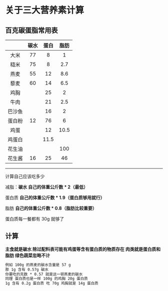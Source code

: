 # 关于三大营养素计算

## 百克碳蛋脂常用表

|        | 碳水 | 蛋白 | 脂肪 |
| :----: | :--: | :--: | :--: |
|  大米  |  77  |  8   |  1   |
|  糙米  |  75  |  8   | 2.7  |
|  燕麦  |  55  |  12  | 8.6  |
|  藜麦  |  60  |  14  | 6.5  |
|  鸡胸  |      |  25  |  2   |
|  牛肉  |      |  21  | 2.5  |
| 巴沙鱼 |      |  16  |  2   |
| 蛋白粉 |  12  |  76  |  6   |
|  鸡蛋  |      |  12  | 10.5 |
| 鸡蛋白 |      | 11.5 |      |
| 花生油 |      |      | 100  |
| 花生酱 |  16  |  25  |  46  |

---

计算自己应该吃多少

减脂：**碳水 自己的体重公斤数 * 2（最低）**

蛋白质 **自己的体重公斤数 * 1.9（蛋白质够用就行）**

脂肪 **自己的体重公斤数 * 0.8（脂肪比较重要）**

蛋白质每一餐都有 30g 就够了

## 计算

**主食就是碳水 除过配料表可能有鸡蛋等含有蛋白质的物质存在 肉类就是蛋白质和脂肪 绿色蔬菜忽略不计**

~~~markdown
例如 100g 的燕麦的碳水含量是 57 g
那 1g 含有 0.57g 碳水
你要吃的克数 * 0.57 就是这一顿燕麦的碳水
同理 蛋白质也是一样 100g 的鸡胸 20g 蛋白质
1g 含有 0.2g 蛋白质 吃 70g 鸡胸就是 14g 蛋白质
~~~